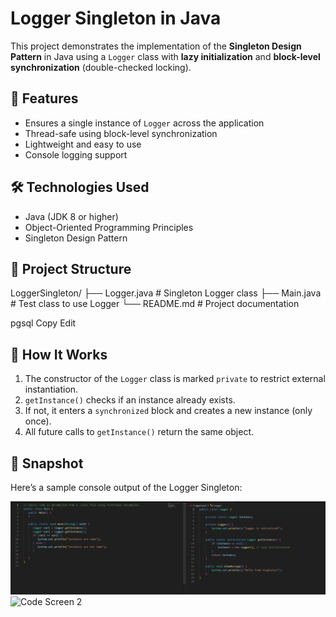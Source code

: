 # Logger Singleton in Java

This project demonstrates the implementation of the **Singleton Design Pattern** in Java using a `Logger` class with **lazy initialization** and **block-level synchronization** (double-checked locking).

## 🚀 Features

- Ensures a single instance of `Logger` across the application
- Thread-safe using block-level synchronization
- Lightweight and easy to use
- Console logging support

## 🛠️ Technologies Used

- Java (JDK 8 or higher)
- Object-Oriented Programming Principles
- Singleton Design Pattern

## 📂 Project Structure

LoggerSingleton/
├── Logger.java # Singleton Logger class
├── Main.java # Test class to use Logger
└── README.md # Project documentation

pgsql
Copy
Edit

## 🔧 How It Works

1. The constructor of the `Logger` class is marked `private` to restrict external instantiation.
2. `getInstance()` checks if an instance already exists.
3. If not, it enters a `synchronized` block and creates a new instance (only once).
4. All future calls to `getInstance()` return the same object.

## 📸 Snapshot

Here’s a sample console output of the Logger Singleton:

![Code Screen 1](image.png)  
![Code Screen 2](image-copy.png)


